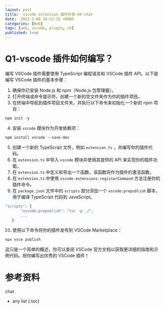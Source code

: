 ```yaml
---
layout: post
title:  vscode extension 插件开发-04-chat
date:  2021-3-09 16:52:15 +0800
categories: [Web]
tags: [web, vscode, plugin, sh]
published: true
---
```


# Q1-vscode 插件如何编写？

编写 VSCode 插件需要使用 TypeScript 编程语言和 VSCode 插件 API。以下是编写 VSCode 插件的基本步骤：

1. 确保你已安装 Node.js 和 npm（Node.js 包管理器）。
2. 打开终端或命令提示符，创建一个新的空文件夹作为你的插件项目。
3. 在终端中导航到插件项目文件夹，并执行以下命令来初始化一个新的 npm 项目：

```
npm init -y
```

4. 安装  `vscode`  模块作为开发依赖项：

```
npm install vscode --save-dev
```

5. 创建一个新的 TypeScript 文件，例如  `extension.ts` ，并编写你的插件代码。
6. 在  `extension.ts`  中导入  `vscode`  模块并使用其提供的 API 来实现你的插件功能。
7. 在  `extension.ts`  中定义和导出一个函数，该函数将作为插件的激活函数。
8. 在  `extension.ts`  中使用  `vscode.extensions.registerCommand`  方法注册你的插件命令。
9. 在  `package.json`  文件中的  `scripts`  部分添加一个  `vscode:prepublish`  脚本，用于编译 TypeScript 代码到 JavaScript。

```js
"scripts": {
       "vscode:prepublish": "tsc -p ./",
       ...
   }
```

10. 使用以下命令将你的插件发布到 VSCode Marketplace：

```
npx vsce publish
```

这只是一个简单的概述，你可以查阅 VSCode 官方文档以获取更详细的指南和示例代码。祝你编写出优秀的 VSCode 插件！

# 参考资料

chat

* any list
{:toc}